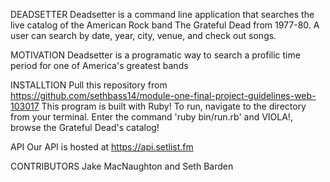 DEADSETTER
  Deadsetter is a command line application that searches the live catalog of the American Rock band The Grateful Dead from 1977-80. A user can search by
  date, year, city, venue, and check out songs.

MOTIVATION
  Deadsetter is a programatic way to search a profilic time period for one of America's greatest bands

INSTALLTION
  Pull this repository from  https://github.com/sethbass14/module-one-final-project-guidelines-web-103017
  This program is built with Ruby! To run, navigate to the directory from your terminal. Enter the command 'ruby bin/run.rb' and VIOLA!, browse the Grateful Dead's catalog!

API
  Our API is hosted at https://api.setlist.fm

CONTRIBUTORS
  Jake MacNaughton and Seth Barden
